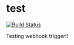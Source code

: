 # test

[![Build Status](http://ec2-18-220-187-112.us-east-2.compute.amazonaws.com:8080/job/parent%20sub/badge/icon)](http://ec2-18-220-187-112.us-east-2.compute.amazonaws.com:8080/job/parent%20sub/)

Testing webhook trigger!!
